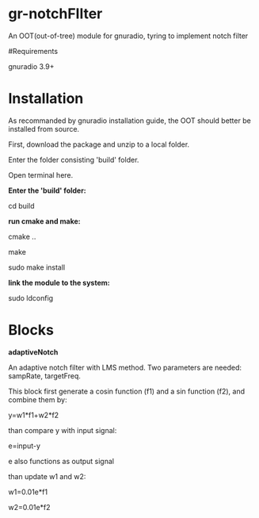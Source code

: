 # gr-notchFIlter

An OOT(out-of-tree) module for gnuradio, tyring  to implement notch filter

#Requirements

gnuradio 3.9+

# Installation

As recommanded by gnuradio installation guide, the OOT should better be installed from source.

First, download the package and unzip to a local folder.

Enter the folder consisting 'build' folder.

Open terminal here.

**Enter the 'build' folder:**

cd build

**run cmake and make:**

cmake ..

make

sudo make install

**link the module to the system:**

sudo ldconfig

# Blocks

**adaptiveNotch**

An adaptive notch filter with LMS method. Two parameters are needed: sampRate, targetFreq. 

This block first generate a cosin function (f1) and a sin function (f2), and combine them by: 

y=w1\*f1+w2\*f2

than compare y with input signal:

e=input-y

e also functions as output signal

than update w1 and w2:

w1=0.01e\*f1

w2=0.01e\*f2
